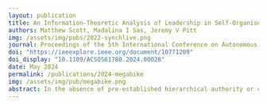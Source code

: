 ```yaml
---
layout: publication
title: An Information-Theoretic Analysis of Leadership in Self-Organised Collective Action
authors: Matthew Scott, Madalina I Sas, Jeremy V Pitt
img: /assets/img/pubs/2022-synchlive.png
journal: Proceedings of the 5th International Conference on Autonomous Computing and Self-Organising Systems (2024)
doi: "https://ieeexplore.ieee.org/document/10771209"
doi_display: "10.1109/ACSOS61780.2024.00028"
date: May 2024
permalink: /publications/2024-megabike
img: /assets/img/pub/megabike.png
abstract: In the absence of pre-established hierarchical authority or coercive control, resolving collective action situations through self-organisation requires a range of alternative mechanisms, including voluntary association, mutually-agreed social contracts, and socially-constructed roles with institutionalised power. In the context of Megabike, a generic testbed for examining multiple inter-dependent social coordination dilemmas, we examine the emergence of effective leadership as a critical element of self-organisation. Using an information-theoretic framework to analyse multi-agent simulations of iterated collective action situations, we show that there is causal emergence and downwards causation, but no causal decoupling. This is significant in the context of social systems in which local interactions between individuals produce beneficial leadership structures, which have, in turn, causal power over the individuals’ agency, and as such expose the society to the risk of degenerative asymmetric power structures. 
---
```

